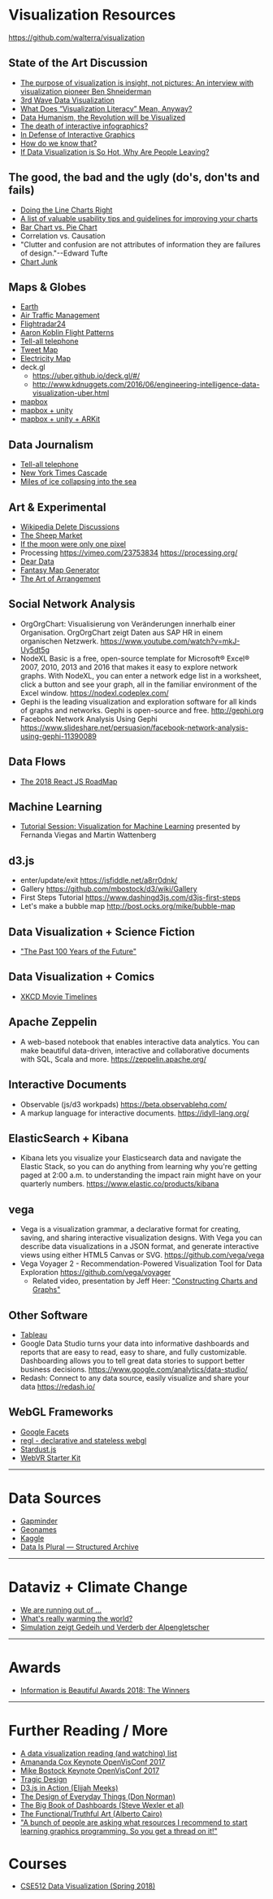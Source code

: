 # Visualization Resources

https://github.com/walterra/visualization

## State of the Art Discussion

- [The purpose of visualization is insight, not pictures: An interview with visualization pioneer Ben Shneiderman](https://medium.com/multiple-views-visualization-research-explained/the-purpose-of-visualization-is-insight-not-pictures-an-interview-with-visualization-pioneer-ben-beb15b2d8e9b)
- [3rd Wave Data Visualization](https://towardsdatascience.com/3rd-wave-data-visualization-824c5dc84967)
- [What Does “Visualization Literacy” Mean, Anyway?](https://medium.com/multiple-views-visualization-research-explained/what-does-visualization-literacy-mean-anyway-22f3b3badc0)
- [Data Humanism, the Revolution will be Visualized](https://medium.com/@giorgialupi/data-humanism-the-revolution-will-be-visualized-31486a30dbfb)
- [The death of interactive infographics?](https://medium.com/@dominikus/the-end-of-interactive-visualizations-52c585dcafcb)
- [In Defense of Interactive Graphics](https://www.vis4.net/blog/posts/in-defense-of-interactive-graphics/)
- [How do we know that?](https://vimeo.com/209294413)
- [If Data Visualization is So Hot, Why Are People Leaving?](https://medium.com/visualizing-the-field/why-people-leave-their-data-viz-jobs-be1a7ab5dddc)

## The good, the bad and the ugly (do's, don'ts and fails)

- [Doing the Line Charts Right](https://www.vis4.net/blog/posts/doing-the-line-charts-right/)
- [A list of valuable usability tips and guidelines for improving your charts](https://www.eea.europa.eu/data-and-maps/daviz/learn-more/chart-dos-and-donts)
- [Bar Chart vs. Pie Chart](http://vizthinker.com/grudge-match-pie-chart-vs-bar-chart/)
- Correlation vs. Causation
- "Clutter and confusion are not attributes of information they are failures of design."--Edward Tufte
- [Chart Junk](http://en.wikipedia.org/wiki/Chartjunk)

## Maps & Globes

- [Earth](https://earth.nullschool.net)
- [Air Traffic Management](http://nats.aero/blog/2014/03/europe-24-air-traffic-data-visualisation/)
- [Flightradar24](https://www.flightradar24.com)
- [Aaron Koblin Flight Patterns](http://www.aaronkoblin.com/work/flightpatterns/)
- [Tell-all telephone](http://www.zeit.de/datenschutz/malte-spitz-data-retention)
- [Tweet Map](https://www.mapd.com/demos/tweetmap/)
- [Electricity Map](https://www.electricitymap.org/?page=map&solar=false&remote=true&wind=false)
- deck.gl
  - https://uber.github.io/deck.gl/#/
  - http://www.kdnuggets.com/2016/06/engineering-intelligence-data-visualization-uber.html
- [mapbox](https://www.mapbox.com/)
- [mapbox + unity](https://blog.mapbox.com/create-a-world-in-minutes-with-the-latest-maps-sdk-for-unity-b4f4455b3883)
- [mapbox + unity + ARKit](https://datadesign.studio/work/dataviz-in-ar/)

## Data Journalism

- [Tell-all telephone](http://www.zeit.de/datenschutz/malte-spitz-data-retention)
- [New York Times Cascade](http://nytlabs.com/projects/cascade.html)
- [Miles of ice collapsing into the sea](https://www.nytimes.com/interactive/2017/05/18/climate/antarctica-ice-melt-climate-change.html)

## Art & Experimental

- [Wikipedia Delete Discussions](http://notabilia.net)
- [The Sheep Market](http://www.thesheepmarket.com/)
- [If the moon were only one pixel](http://joshworth.com/dev/pixelspace/pixelspace_solarsystem.html)
- Processing https://vimeo.com/23753834 https://processing.org/
- [Dear Data](http://www.dear-data.com/)
- [Fantasy Map Generator](https://bl.ocks.org/Azgaar/b845ce22ea68090d43a4ecfb914f51bd)
- [The Art of Arrangement](http://www.johngrimwade.com/blog/2017/04/17/organized/)

## Social Network Analysis

- OrgOrgChart: Visualisierung von Veränderungen innerhalb einer Organisation. OrgOrgChart zeigt Daten aus SAP HR in einem organischen Netzwerk. https://www.youtube.com/watch?v=mkJ-Uy5dt5g
- NodeXL Basic is a free, open-source template for Microsoft® Excel® 2007, 2010, 2013 and 2016 that makes it easy to explore network graphs.  With NodeXL, you can enter a network edge list in a worksheet, click a button and see your graph, all in the familiar environment of the Excel window. https://nodexl.codeplex.com/
- Gephi is the leading visualization and exploration software for all kinds of graphs and networks. Gephi is open-source and free. http://gephi.org
- Facebook Network Analysis Using Gephi https://www.slideshare.net/persuasion/facebook-network-analysis-using-gephi-11390089

## Data Flows

- [The 2018 React JS RoadMap](https://hackernoon.com/the-2018-react-js-roadmap-4d0a43814c02)

## Machine Learning

- [Tutorial Session: Visualization for Machine Learning](https://www.facebook.com/nipsfoundation/videos/203530960558001/) presented by Fernanda Viegas and Martin Wattenberg

## d3.js

- enter/update/exit https://jsfiddle.net/a8rr0dnk/
- Gallery https://github.com/mbostock/d3/wiki/Gallery
- First Steps Tutorial https://www.dashingd3js.com/d3js-first-steps
- Let's make a bubble map http://bost.ocks.org/mike/bubble-map

## Data Visualization + Science Fiction

- ["The Past 100 Years of the Future"](http://bamanda.com/wp-content/uploads/2012/10/AM+A.SciFI+HCI.eBook_.LM10Oct12.pdf)

## Data Visualization + Comics

- [XKCD Movie Timelines](http://xkcd.com/657/large/)

## Apache Zeppelin

- A web-based notebook that enables interactive data analytics. You can make beautiful data-driven, interactive and collaborative documents with SQL, Scala and more. https://zeppelin.apache.org/

## Interactive Documents

- Observable (js/d3 workpads) https://beta.observablehq.com/
- A markup language for interactive documents. https://idyll-lang.org/

## ElasticSearch + Kibana 

- Kibana lets you visualize your Elasticsearch data and navigate the Elastic Stack, so you can do anything from learning why you're getting paged at 2:00 a.m. to understanding the impact rain might have on your quarterly numbers. https://www.elastic.co/products/kibana

## vega 

- Vega is a visualization grammar, a declarative format for creating, saving, and sharing interactive visualization designs. With Vega you can describe data visualizations in a JSON format, and generate interactive views using either HTML5 Canvas or SVG. https://github.com/vega/vega
- Vega Voyager 2 - Recommendation-Powered Visualization Tool for Data Exploration https://github.com/vega/voyager
  - Related video, presentation by Jeff Heer: ["Constructing Charts and Graphs"](https://www.youtube.com/watch?v=ouIFSDQwkQM)

## Other Software 

- [Tableau](https://www.tableau.com)
- Google Data Studio turns your data into informative dashboards and reports that are easy to read, easy to share, and fully customizable. Dashboarding allows you to tell great data stories to support better business decisions. https://www.google.com/analytics/data-studio/
- Redash: Connect to any data source, easily visualize and share your data https://redash.io/

## WebGL Frameworks

- [Google Facets](https://pair-code.github.io/facets/)
- [regl - declarative and stateless webgl](http://regl.party/)
- [Stardust.js](https://stardustjs.github.io/examples/)
- [WebVR Starter Kit](https://github.com/povdocs/webvr-starter-kit)

----

# Data Sources

- [Gapminder](http://www.gapminder.org/data/)
- [Geonames](http://www.geonames.org/)
- [Kaggle](https://www.kaggle.com/)
- [Data Is Plural — Structured Archive](https://docs.google.com/spreadsheets/d/1wZhPLMCHKJvwOkP4juclhjFgqIY8fQFMemwKL2c64vk/htmlview#)

----

# Dataviz + Climate Change

- [We are running out of ...](https://twitter.com/moritz_stefaner/status/1090179242686595073)
- [What's really warming the world?](https://www.bloomberg.com/graphics/2015-whats-warming-the-world/)
- [Simulation zeigt Gedeih und Verderb der Alpengletscher](https://www.spektrum.de/video/simulation-zeigt-gedeih-und-verderb-der-alpengletscher/1606514)

----

# Awards

- [Information is Beautiful Awards 2018: The Winners](https://www.informationisbeautifulawards.com/news/323-information-is-beautiful-awards-2018-the-winners)

----

# Further Reading / More

- [A data visualization reading (and watching) list](http://www.chadskelton.com/2017/04/data-visualization-reading-list.html)
- [Amananda Cox Keynote OpenVisConf 2017](https://www.youtube.com/watch?v=0L1tGo-DvD0)
- [Mike Bostock Keynote OpenVisConf 2017](https://www.youtube.com/watch?v=lNbqfQlGkzc)
- [Tragic Design](http://www.tragicdesign.com/)
- [D3.js in Action (Elijah Meeks)](https://www.manning.com/books/d3js-in-action-second-edition)
- [The Design of Everyday Things (Don Norman)](https://www.perseusbooks.com/titles/don-norman/the-design-of-everyday-things/9780465072996/)
- [The Big Book of Dashboards (Steve Wexler et al)](http://bigbookofdashboards.com/)
- [The Functional/Truthful Art (Alberto Cairo)](http://www.thefunctionalart.com)
- ["A bunch of people are asking what resources I recommend to start learning graphics programming. So you get a thread on it!"](https://twitter.com/sehurlburt/status/884470105320468481)

# Courses

- [CSE512 Data Visualization (Spring 2018)](https://courses.cs.washington.edu/courses/cse512/18sp/)
